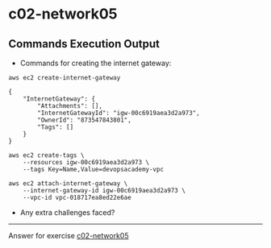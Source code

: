 # c02-network05

## Commands Execution Output

- Commands for creating the internet gateway:
```
aws ec2 create-internet-gateway

{
    "InternetGateway": {
        "Attachments": [],
        "InternetGatewayId": "igw-00c6919aea3d2a973",
        "OwnerId": "873547843801",
        "Tags": []
    }
}

aws ec2 create-tags \
    --resources igw-00c6919aea3d2a973 \
    --tags Key=Name,Value=devopsacademy-vpc

aws ec2 attach-internet-gateway \
    --internet-gateway-id igw-00c6919aea3d2a973 \
    --vpc-id vpc-018717ea8ed22e6ae

```

- Any extra challenges faced?



<!-- Don't change anything below this point-->
***
Answer for exercise [c02-network05](https://github.com/devopsacademyau/academy/blob/893381c6f0b69434d9e8597d3d4b1c17f9bc1371/classes/02class/exercises/c02-network05/README.md)